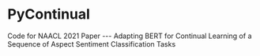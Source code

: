 # PyContinual
Code for NAACL 2021 Paper --- Adapting BERT for Continual Learning of a Sequence of Aspect Sentiment Classification Tasks
